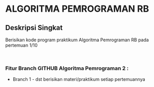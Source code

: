 
# ALGORITMA PEMROGRAMAN RB

## Deskripsi Singkat
Berisikan kode program praktikum Algoritma Pemrograman RB pada pertemuan 1/10

<br>

### Fitur Branch GITHUB Algoritma Pemrograman 2 :
- Branch 1 - dst berisikan materi/praktikum setiap pertemuannya
